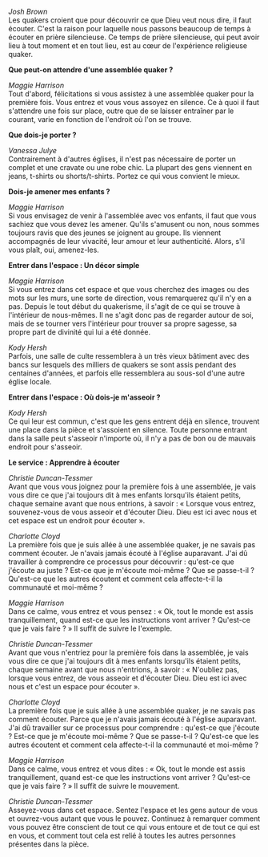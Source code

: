 _Josh Brown_  
Les quakers croient que pour découvrir ce que Dieu veut nous dire, il faut écouter. C'est la raison pour laquelle nous passons beaucoup de temps à écouter en prière silencieuse. Ce temps de prière silencieuse, qui peut avoir lieu à tout moment et en tout lieu, est au cœur de l'expérience religieuse quaker.

**Que peut-on attendre d'une assemblée quaker ?**

_Maggie Harrison_  
Tout d'abord, félicitations si vous assistez à une assemblée quaker pour la première fois. Vous entrez et vous vous assoyez en silence. Ce à quoi il faut s'attendre une fois sur place, outre que de se laisser entraîner par le courant, varie en fonction de l'endroit où l'on se trouve.

**Que dois-je porter ?**

_Vanessa Julye_  
Contrairement à d'autres églises, il n'est pas nécessaire de porter un complet et une cravate ou une robe chic. La plupart des gens viennent en jeans, t-shirts ou shorts/t-shirts. Portez ce qui vous convient le mieux. 

**Dois-je amener mes enfants ?**

_Maggie Harrison_  
Si vous envisagez de venir à l'assemblée avec vos enfants, il faut que vous sachiez que vous devez les amener. Qu'ils s'amusent ou non, nous sommes toujours ravis que des jeunes se joignent au groupe. Ils viennent accompagnés de leur vivacité, leur amour et leur authenticité. Alors, s'il vous plaît, oui, amenez-les.

**Entrer dans l'espace : Un décor simple**

_Maggie Harrison_  
Si vous entrez dans cet espace et que vous cherchez des images ou des mots sur les murs, une sorte de direction, vous remarquerez qu'il n'y en a pas. Depuis le tout début du quakerisme, il s'agit de ce qui se trouve à l'intérieur de nous-mêmes. Il ne s'agit donc pas de regarder autour de soi, mais de se tourner vers l'intérieur pour trouver sa propre sagesse, sa propre part de divinité qui lui a été donnée.

_Kody Hersh_  
Parfois, une salle de culte ressemblera à un très vieux bâtiment avec des bancs sur lesquels des milliers de quakers se sont assis pendant des centaines d'années, et parfois elle ressemblera au sous-sol d'une autre église locale.

**Entrer dans l'espace : Où dois-je m'asseoir ?**

_Kody Hersh_  
Ce qui leur est commun, c'est que les gens entrent déjà en silence, trouvent une place dans la pièce et s'assoient en silence. Toute personne entrant dans la salle peut s'asseoir n'importe où, il n'y a pas de bon ou de mauvais endroit pour s'asseoir.

**Le service : Apprendre à écouter**

_Christie Duncan-Tessmer_  
Avant que vous vous joignez pour la première fois à une assemblée, je vais vous dire ce que j'ai toujours dit à mes enfants lorsqu'ils étaient petits, chaque semaine avant que nous entrions, à savoir : « Lorsque vous entrez, souvenez-vous de vous asseoir et d'écouter Dieu. Dieu est ici avec nous et cet espace est un endroit pour écouter ».

_Charlotte Cloyd_  
La première fois que je suis allée à une assemblée quaker, je ne savais pas comment écouter. Je n'avais jamais écouté à l'église auparavant. J'ai dû travailler à comprendre ce processus pour découvrir : qu'est-ce que j'écoute au juste ? Est-ce que je m'écoute moi-même ? Que se passe-t-il ? Qu'est-ce que les autres écoutent et comment cela affecte-t-il la communauté et moi-même ?

_Maggie Harrison_  
Dans ce calme, vous entrez et vous pensez : « Ok, tout le monde est assis tranquillement, quand est-ce que les instructions vont arriver ? Qu'est-ce que je vais faire ? » Il suffit de suivre le l'exemple.

_Christie Duncan-Tessmer_  
Avant que vous n'entriez pour la première fois dans la assemblée, je vais vous dire ce que j'ai toujours dit à mes enfants lorsqu'ils étaient petits, chaque semaine avant que nous n'entrions, à savoir : « N'oubliez pas, lorsque vous entrez, de vous asseoir et d'écouter Dieu. Dieu est ici avec nous et c'est un espace pour écouter ».

_Charlotte Cloyd_  
La première fois que je suis allée à une assemblée quaker, je ne savais pas comment écouter. Parce que je n'avais jamais écouté à l'église auparavant. J'ai dû travailler sur ce processus pour comprendre : qu'est-ce que j'écoute ? Est-ce que je m'écoute moi-même ? Que se passe-t-il ? Qu'est-ce que les autres écoutent et comment cela affecte-t-il la communauté et moi-même ?

_Maggie Harrison_  
Dans ce calme, vous entrez et vous dites : « Ok, tout le monde est assis tranquillement, quand est-ce que les instructions vont arriver ? Qu'est-ce que je vais faire ? » Il suffit de suivre le mouvement.

_Christie Duncan-Tessmer_  
Asseyez-vous dans cet espace. Sentez l'espace et les gens autour de vous et ouvrez-vous autant que vous le pouvez. Continuez à remarquer comment vous pouvez être conscient de tout ce qui vous entoure et de tout ce qui est en vous, et comment tout cela est relié à toutes les autres personnes présentes dans la pièce.
